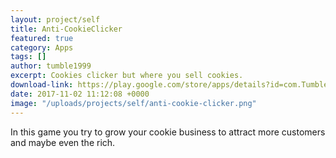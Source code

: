 ```yaml
---
layout: project/self
title: Anti-CookieClicker
featured: true
category: Apps
tags: []
author: tumble1999
excerpt: Cookies clicker but where you sell cookies.
download-link: https://play.google.com/store/apps/details?id=com.TumbleNet.AntiCookieClicker&hl=en
date: 2017-11-02 11:12:08 +0000
image: "/uploads/projects/self/anti-cookie-clicker.png"
---
```

In this game you try to grow your cookie business to attract more customers and maybe even the rich.

